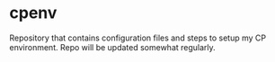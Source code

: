 # cpenv

Repository that contains configuration files and steps to setup my CP environment.  Repo will be updated somewhat regularly.